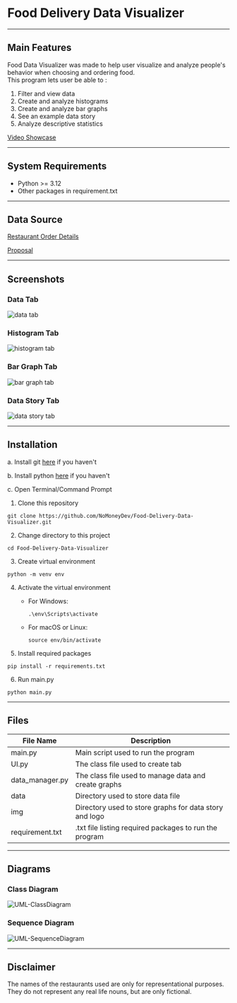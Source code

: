 # Food Delivery Data Visualizer

---

## Main Features

Food Data Visualizer was made to help user visualize and analyze people's behavior when choosing and ordering food.<br>
This program lets user be able to : <br>
1. Filter and view data
2. Create and analyze histograms
3. Create and analyze bar graphs
4. See an example data story
5. Analyze descriptive statistics

[Video Showcase](https://drive.google.com/file/d/1bwQy6sm1df8CotGdv9zmI7uRFrgoxnEO/view?usp=sharing)

---

## System Requirements

* Python >= 3.12
* Other packages in requirement.txt

---

## Data Source

[Restaurant Order Details](https://www.kaggle.com/datasets/mohamedharris/restaurant-order-details)

[Proposal](https://docs.google.com/document/d/1saBdR1z_1J8v7o5Eu1hJuhFq35pFtAGzNEH_F-Dq998)

---

## Screenshots

### Data Tab
![data tab](screenshots/data.png)

### Histogram Tab
![histogram tab](screenshots/hist.png)

### Bar Graph Tab
![bar graph tab](screenshots/bar.png)

### Data Story Tab
![data story tab](screenshots/story.png)

---

## Installation

a. Install git [here](https://git-scm.com/downloads) if you haven't

b. Install python [here](https://www.python.org/downloads/) if you haven't

c. Open Terminal/Command Prompt

1. Clone this repository
```
git clone https://github.com/NoMoneyDev/Food-Delivery-Data-Visualizer.git
```

2. Change directory to this project
```
cd Food-Delivery-Data-Visualizer
```

3. Create virtual environment
```
python -m venv env
```

4. Activate the virtual environment
   * For Windows:
        ```
        .\env\Scripts\activate
        ```
   * For macOS or Linux:
        ```
        source env/bin/activate
        ```

5. Install required packages
```
pip install -r requirements.txt
```

6. Run main.py
```
python main.py
```

---

## Files

| File Name       | Description                                            |
|-----------------|--------------------------------------------------------|
| main.py         | Main script used to run the program                    |
| UI.py           | The class file used to create tab                      |
| data_manager.py | The class file used to manage data and create graphs   |
| data            | Directory used to store data file                      |
| img             | Directory used to store graphs for data story and logo |
| requirement.txt | .txt file listing required packages to run the program |

---

## Diagrams

### Class Diagram

![UML-ClassDiagram](Diagrams/UML-ClassDiagram.png)

### Sequence Diagram

![UML-SequenceDiagram](Diagrams/UML-SequenceDiagram.png)

---

## Disclaimer

The names of the restaurants used are only for representational purposes.<br>
They do not represent any real life nouns, but are only fictional.